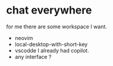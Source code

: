 # chat everywhere 

for me there are some workspace I want.

- neovim 
- local-desktop-with-short-key 
- vscodde I already had copilot.
- any interface ? 
